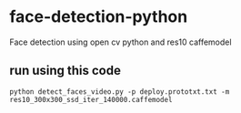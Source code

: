 # face-detection-python
Face detection using open cv python and res10 caffemodel 
## run using this code 
```
python detect_faces_video.py -p deploy.prototxt.txt -m res10_300x300_ssd_iter_140000.caffemodel
```
